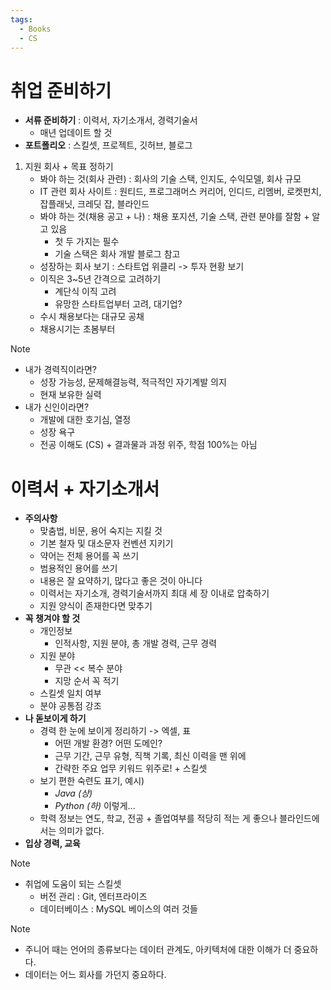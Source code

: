 ```yaml
---
tags:
  - Books
  - CS
---
```

# 취업 준비하기

- **서류 준비하기** : 이력서, 자기소개서, 경력기술서
	- 매년 업데이트 할 것
- **포트폴리오** : 스킬셋, 프로젝트, 깃허브, 블로그

1. 지원 회사 + 목표 정하기
	- 봐야 하는 것(회사 관련) : 회사의 기술 스택, 인지도, 수익모델, 회사 규모
	- IT 관련 회사 사이트 : 원티드, 프로그래머스 커리어, 인디드, 리멤버, 로켓펀치, 잡플래닛, 크레딧 잡, 블라인드
	- 봐야 하는 것(채용 공고 + 나) : 채용 포지션, 기술 스택, 관련 분야를 잘함 + 알고 있음
		- 첫 두 가지는 필수
		- 기술 스택은 회사 개발 블로그 참고
	- 성장하는 회사 보기 : 스타트업 위클리 -> 투자 현황 보기
	- 이직은 3~5년 간격으로 고려하기
		- 계단식 이직 고려
		- 유망한 스타트업부터 고려, 대기업?
	- 수시 채용보다는 대규모 공채
	- 채용시기는 초봄부터

> [!note]
> - 내가 경력직이라면?
> 	- 성장 가능성, 문제해결능력, 적극적인 자기계발 의지
> 	- 현재 보유한 실력
> - 내가 신인이라면?
> 	- 개발에 대한 호기심, 열정
> 	- 성장 욕구
> 	- 전공 이해도 (CS) + 결과물과 과정 위주, 학점 100%는 아님

# 이력서 + 자기소개서

- **주의사항**
	- 맞춤법, 비문, 용어 숙지는 지킬 것
	- 기본 철자 및 대소문자 컨벤션 지키기
	- 약어는 전체 용어를 꼭 쓰기
	- 범용적인 용어를 쓰기
	- 내용은 잘 요약하기, 많다고 좋은 것이 아니다
	- 이력서는 자기소개, 경력기술서까지 최대 세 장 이내로 압축하기
	- 지원 양식이 존재한다면 맞추기
- **꼭 챙겨야 할 것**
	- 개인정보
		- 인적사항, 지원 분야, 총 개발 경력, 근무 경력
	- 지원 분야
		- 무관 << 복수 분야
		- 지망 순서 꼭 적기
	- 스킬셋 일치 여부
	- 분야 공통점 강조
- **나 돋보이게 하기**
	- 경력 한 눈에 보이게 정리하기 -> 엑셀, 표
		- 어떤 개발 환경? 어떤 도메인?
		- 근무 기간, 근무 유형, 직책 기록, 최신 이력을 맨 위에
		- 간략한 주요 업무 키워드 위주로! + 스킬셋
	- 보기 편한 숙련도 표기, 예시)
		- *Java (상)*
		- *Python (하)* 이렇게...
	- 학력 정보는 연도, 학교, 전공 + 졸업여부를 적당히 적는 게 좋으나 블라인드에서는 의미가 없다.
- **입상 경력, 교육**

> [!note]
> - 취업에 도움이 되는 스킬셋
> 	- 버전 관리 : Git, 엔터프라이즈
> 	- 데이터베이스 : MySQL 베이스의 여러 것들

> [!note]
> - 주니어 때는 언어의 종류보다는 데이터 관계도, 아키텍처에 대한 이해가 더 중요하다.
> - 데이터는 어느 회사를 가던지 중요하다.